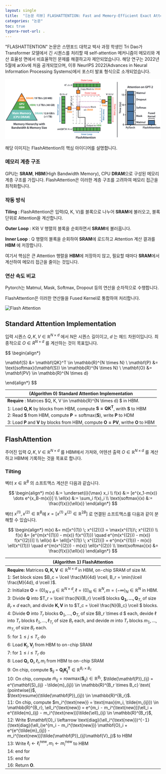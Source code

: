 ```yaml
---
layout: single
title:  "[논문 리뷰] FLASHATTENTION: Fast and Memory-Efficient Exact Attention with IO-Awareness"
categories: "논문"
toc: true
typora-root-url: .
---
```


"FLASHATTENTION" 논문은 스탠포드 대학교 박사 과정 학생인 Tri Dao가 Transformer 모델에서 긴 시퀀스를 처리할 때 self-attention 메커니즘이 메모리와 계산 효율성 면에서 비효율적인 문제를 해결하고자 제안되었습니다. 해당 연구는 2022년 5월에 arXiv에 처음 공개되었으며, 이후 NeurIPS 2022(Advances in Neural Information Processing Systems)에서 포스터 발표 형식으로 소개되었습니다.

![image-20250405182831999](./../images/2025-04-05-int_flashatttention/image-20250405182831999.png)

해당 이미지는 FlashAttention의 핵심 아이디어를 설명합니다.

### 메모리 계층 구조 

GPU는 **SRAM**, **HBM**(High Bandwidth Memory), CPU **DRAM**으로 구성된 메모리 계층 구조를 가집니다. FlashAttention은 이러한 계층 구조를 고려하여 메모리 접근을 최적화합니다.

### 작동 방식 

**Tiling** : FlashAttention은 입력(Q, K, V)를 블록으로 나누어 **SRAM**에 불러오고, 블록단위로 Attention을 계산합니다. 

**Outer Loop** : K와 V 행렬의 블록을 순회하면서 **SRAM**에 불러옵니다. 

**Inner Loop** : Q 행렬의 블록을 순회하여 **SRAM**에 로드하고 Attention 계산 결과를 **HBM** 에 저장합니다.

여기서 핵심은 큰 Attention 행렬을 **HBM**에 저장하지 않고, 필요할 때마다 **SRAM**에서 계산하여 메모리 접근을 줄이는 것입니다.

### 연산 속도 비교 

Pytorch는 Matmul, Mask, Softmax, Dropout 등의 연산을 순차적으로 수행합니다. 

FlashAttention은 이러한 연산들을 Fused Kernel로 통합하여 처리합니다.

![Flash Attention](https://huggingface.co/datasets/huggingface/documentation-images/resolve/main/tgi/flash-attn.png)

## Standard Attention Implementation

입력 시퀀스 $Q, K, V \in \mathbb{R}^{N \times d}$ 에서 $N$은 시퀀스 길이이고, $d$ 는 헤드 차원이입니다. 최종적으로 $O \in R^{N \times d}$ 를 계산하는 것이 목표입니다.

$$
\begin{align*}

\mathbf{S} &= \mathbf{QK}^T \in \mathbb{R}^{N \times N} \\
\mathbf{P} &= \text{softmax}(\mathbf{S}) \in \mathbb{R}^{N \times N} \\
\mathbf{O} &= \mathbf{PV} \in \mathbb{R}^{N \times d}

\end{align*}
$$

| (Algorithm 0)  Standard Attention Implementation             |
| ------------------------------------------------------------ |
| **Require** : Matrces $Q, K, V \in \mathbb{R}^{N \times d} $ in HBM. |
| 1: Load $\mathbf{Q, K}$ by blocks from HBM, compute $\mathbf{S = QK^T}$, writh $\mathbf{S}$ to HBM |
| 2: Read $\mathbf{S}$ from HBM, compute $\mathbf{P} = \text{softmax}(\mathbf{S})$, write $\mathbf{P}$ to HDM |
| 3: Load $\mathbf{P}$ and $\mathbf{V}$  by blocks from HBM, compute $\mathbf{O = PV}$, writhe $\mathbf{O}$ to HBM |

## FlashAttention

주어진 입력 $Q, K, V \in \mathbb{R}^{N \times d}$ 를 HBM에서 가져와, 어텐션 출력 $O \in \mathbb{R}^{N \times d}$ 를 계산하고 HBM에 기록하는 것을 목표로 합니다.

### Tilting 

벡터 $x \in \mathbb{R}^{B}$ 의 소프트맥스 계산은 다음과 같습니다. 

$$
\begin{align*}
m(x) &:= \underset{i}{\max} x_i \\
f(x) &:= [e^{x_1-m(x)} \dots e^{x_B-m(x)}] \\ 
\ell(x) &:= \sum_i f(x)_i \\ 
\text{softmax}(x) &:= \frac{f(x)}{\ell(x)}
\end{align*}
$$

벡터 $x^{(1)}, x^{(2)} \in \mathbb{R}^B$에 $x = [x^{(1)} \; x^{(2)} \in \mathbb{R}^{2B}]$ 로 연결된 소프트맥스를 다음과 같이 분해할 수 있습니다. 

$$
\begin{align*}
m(x) &= m([x^{(1)} \; x^{(2)}]) = \max(x^{(1)}\; x^{(2)}) \\
f(x) &= [e^{m(x^{(1)}) - m(x)} f(x^{(1)}) \quad  e^{m(x^{(2)}) - m(x)} f(x^{(2)})] \\ 
\ell(x) &= \ell([x^{(1)} \; x^{(2)}]) = e^{m(x^{(1)}) - m(x)} \ell(x^{(1)}) \quad  e^{m(x^{(2)}) - m(x)} \ell(x^{(2)}) \\
\text{softmax}(x) &= \frac{f(x)}{\ell(x)}
\end{align*}
$$

| (Algorithm 1) FlashAttention |
| --- |
| **Require:**  Matrices $\mathbf{Q, K, V} \in \mathbb{R}^{N \times d}$ in HBM, on-chip SRAM of size M. |
| 1: Set block sizes $B_c = \lceil \frac{M}{4d} \rceil, B_r = \min(\lceil \frac{M}{4d}, d \rceil )$. |
| 2: Initialize $\mathbf{O} = (0)_{N \times d} \in \mathbb{R}^{N \times d}, \ell = (0)_N \in \mathbb{R}^N, m = (-\infty)_N \in \mathbb{R}^N$ in HBM. |
| 3: Divide $\mathbf{Q}$ into $T_r = \lceil \frac{N}{B_r} \rceil$ blocks $\mathbf{Q_1, \dots, Q}_{T_r}$ of size $B_r \times d$  each, and divide $\mathbf{K, V}$ in to $T_c = \lceil \frac{N}{B_c} \rceil $  blocks. |
| 4: Divide $\mathbf{O}$ into $T_r$ blocks $\mathbf{O}_1, \dots, \mathbf{O} _{T_r}$ of size $B_r \times d $ each, devide $\ell$ into $T_r$ blocks $\ell_1, \dots, \ell_{T_r}$ of size $B_r$ each, and devide $m$ into $T_r$ blocks $m_1, \dots, m_{T_r}$ of size $B_r$ each. |
| 5: $\text{for } 1 \leq j \leq T_c \text{ do}$ |
| 6:     Load $\mathbf{K}_j, \mathbf{V}_j$ from HBM to on-chip SRAM |
| 7:     $\text{for } 1 \leq i \leq T_r \text{ do}$ |
| 8:         Load $\mathbf{Q}_i, \mathbf{O}_i, \ell_i, m_i$ from HBM to on-chip SRAM |
| 9:         On chip, compute $\mathbf{S}_{ij}$ = $\mathbf{Q_i K_j^T} \in \mathbb{R}^{B_r \times B_c}$ |
| 10:       On chip, compute $\tilde{m}_{ij} = \text{rowmax}(\mathbf{S}_{ij}) \in \mathbb{R}^{B_r}$, $\tilde{\mathbf{P}}_{ij} = e^{\mathbf{S}_{ij} -\tilde{m}_{ij}} \in \mathbb{R}^{B_r \times B_c} \text{ (pointwise)}$, <br />            $\text{resume}(\tilde{\mathbf{P}}_{ij}) \in \mathbb{R}^{B_r}$. |
| 11:       On chip, compute $m_i^{\text{new}} = \text{max}(m_i, \tilde{m_{ij}}) \in \mathbb{R}^{B_r}, \ell_i^{\text{new}} = e^{m_i - m_i^{\text{new}}}\ell_i + e^{\tilde{m}_{ij} - m_i^{\text{new}}}\tilde{\ell}_{ij} \in \mathbb{R}^{B_r}$, |
| 12:       Write $\mathbf{O}_i \leftarrow \text{diag}(\ell_i^{\text{new}})^{-1} (\text{diag}(\ell_i)e^{m_i - m_i^{\text{new}}} \mathbf{O}_i + e^{e^{\tilde{m}_{ij}} - m_i^{\text{new}}}\tilde{\mathbf{P}}_{ij}\mathbf{V}_j)$ to HBM |
| 13:        Write $\ell_i \leftarrow \ell_i^{\text{new}}, m_i \leftarrow m_i^{\text{new}}$  to HBM |
| 14:        $\text{end for}$ |
| 15: $\text{end for}$ |
| 16: Return $\mathbf{O}$. |
